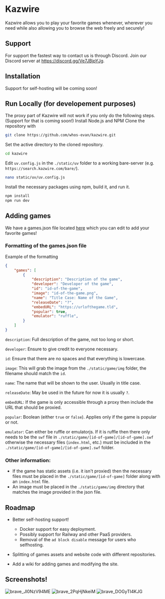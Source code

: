 # Kazwire

Kazwire allows you to play your favorite games whenever, wherever you need while also allowing you to browse the web freely and securely!
## Support

For support the fastest way to contact us is through Discord. Join our Discord server at https://discord.gg/Ve7JBjpYJg.
## Installation

Support for self-hosting will be coming soon!
## Run Locally (for developement purposes)

The proxy part of Kazwire will not work if you only do the following steps. (Support for that is coming soon!)
Install Node.js and NPM
Clone the repository with
```bash
git clone https://github.com/whos-evan/kazwire.git
```

Set the active directory to the cloned repository.
```bash
cd kazwire
```

Edit ``uv.config.js`` in the ``./static/uv`` folder to a working bare-server (e.g. ``https://search.kazwire.com/bare/``).
```bash
nano static/uv/uv.config.js
```
Install the necessary packages using npm, build it, and run it.
```bash
npm install
npm run dev
```


## Adding games
We have a games.json file located [here](https://github.com/whos-evan/kazwire/blob/master/src/routes/games/games.json) which you can edit to add your favorite games!

### Formatting of the games.json file
Example of the formatting
```json
{
    "games": [
        {
            "description": "Description of the game",
            "developer": "Developer of the game",
            "id": "id-of-the-game",
            "image": "id-of-the-game.png",
            "name": "Title Case: Name of the Game",
            "releaseDate": "?",
            "embedURL": "https://urlofthegame.tld",
            "popular": true,
            "emulator": "ruffle",
        }
    ]
}
```

`description`: Full description of the game, not too long or short.

`developer`: Ensure to give credit to everyone necessary.

`id`: Ensure that there are no spaces and that everything is lowercase.

`image`: This will grab the image from the `./static/game/img` folder, the filename should match the `id`.

`name`: The name that will be shown to the user. Usually in title case.

`releaseDate`: May be used in the future for now it is usually `?`.

`embedURL`: If the game is only accessible through a proxy then include the URL that should be proxied.

`popular`: Boolean (either `true` or `false`). Applies only if the game is popular or not.

`emulator`: Can either be ruffle or emulatorjs. If it is ruffle then there only needs to be the `swf` file in `./static/game/[id-of-game]/[id-of-game].swf` otherwise the necessary files (`index.html`, etc.) must be included in the `./static/game/[id-of-game]/[id-of-game].swf` folder.

### Other information:

 - If the game has static assets (i.e. it isn't proxied) then the necessary files must be placed in the `./static/game/[id-of-game]` folder along with an `index.html` file.
 - An image must be placed in the `./static/game/img` directory that matches the image provided in the json file.
## Roadmap
- Better self-hosting support!
    - Docker support for easy deployment.
    - Possibly support for Railway and other PaaS providers.
    - Removal of the ``ad block disable`` message for users who selfhosting.

- Splitting of games assets and website code with different repositories.

- Add a wiki for adding games and modifying the site.
## Screenshots!

![brave_Jl0NzV94ME](https://user-images.githubusercontent.com/72959444/209419997-4a995a17-1b1d-4b21-b9ef-f19c10d3c0d8.png)
![brave_2PqHjNkeiM](https://user-images.githubusercontent.com/72959444/209420008-c458e229-074f-4a4f-a486-dcb682f1dfe9.png)
![brave_DOGyTI4KJG](https://user-images.githubusercontent.com/72959444/209419990-b47880d2-2f08-40ba-a669-005a1456f1b2.png)




